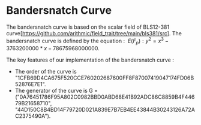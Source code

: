 # Bandersnatch Curve  

The bandersnatch curve is based on the scalar field of BLS12-381 curve[https://github.com/arithmic/field_trait/tree/main/bls381/src]. The bandersnatch curve is defined by the equation : 
$\ E(F_p) : y^2 = x^3 -3763200000 * x  - 78675968000000$.

The key features of our implementation of the bandersnatch curve : 
* The order of the curve is "1CFB69D4CA675F520CCE760202687600FF8F87007419047174FD06B52876E7E1".
* The generator of the curve is G =  ("0A76451786F95A802C0982BBD0ABD68E41B92ADC86C8859B4F44679B21658710", <br>
"44D150C8B4BD14F79720D021A839E7B7EB4EE43844B30243126A72AC2375490A").

